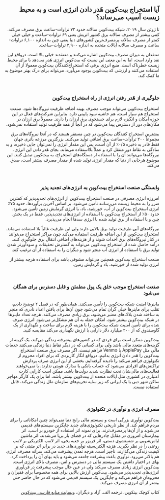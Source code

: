 <div dir="rtl">
    <h2 id="14">آیا استخراج بیت‌کوین هَدر دادن انرژی است و به محیط زیست آسیب می‌رساند؟</h2>
    <p>تا ژوئن سال ۲۰۱۹، شبکه بیت‌کوین سالانه حدود ۷۳ تراوات-ساعت برق مصرف می‌کند. کمی بیشتر از مصرف سالانه برق کشور اتریش یعنی ۶۹ تراوات-ساعت و خیلی خیلی کمتر از مصرف سالانه پرمصرف‌ترین کشورهای دنیا یعنی چین به اندازه ۶,۱۰۰ تراوات-ساعت و مصرف سالانه ایالات متحده به اندازه ۳,۹۰۰ تراوات-ساعت.</p>
    <p>منتقدان به میزان مصرف بیت‌کوین اشاره می‌کنند و معتقدند خیلی بالا است. در‌واقع این نقد وارد است، اما به این معنی این نیست که بیت‌کوین انرژی هَدر می‌دهد یا برای محیط زیست خطرناک است. منبع انرژی برقی که استخراج‌کنندگان بیت‌کوین معمولا از آن استفاده می‌کنند و ارزشی که بیت‌کوین بوجود می‌آورد، می‌تواند برای درک بهتر موضوع به ما کمک کند.</p>
    <br>
    <h3 id="14-1">جلوگیری از هَدر رفتن انرژی از راه استخراج بیت‌کوین</h3>
    <p>استخراج بیت‌کوین می‌تواند موجب مصرف بهینه اضافه ظرفیت نیروگاه‌ها شود. صنعت استخراج هم سیار است، هم حاشیه سود پایینی دارد. بنابراین شرکت‌های فعال در این حوزه امکان و انگیزه لازم برای جستجوی برق ارزان را دارند. معمولاً برق ارزان در مکان‌های دور از دسترس پیدا می‌شود که در آنجا از همه ظرفیت تولید استفاده نمی‌شود.</p>
    <p>بیشترین استخراج کنندگان بیت‌کوین در چین مستقر هستند که در آنجا نیروگاه‌های برق مجموعاً ۲۰۰ تراوات-ساعت برق اضافی تولید می‌کنند. بزرگترین مرزعه باتری جهان فقط قادر به ذخیره ۰/۵٪  از آن است، پس این مقدار انرژی را نمی‌توان جایی ذخیره، و به سادگی به نقاط دور منتقل کرد و عملاً بلااستفاده می‌ماند. بجای هَدر دادن این انرژی، نیروگاه‌ها می‌توانند آن را با استفاده از دستگاه‌های استخراج، به بیت‌کوین تبدیل کنند. این موضوع هرجایی از دنیا که مقدار انرژی تولید شده از مقدار مصرف بیشتر است، صدق می‌کند. </p>
    <br>
    <h3 id="14-2">وابستگی صنعت استخراج بیت‌کوین به انرژی‌های تجدید پذیر</h3>
    <p>امروزه انرژی مصرفی در صنعت استخراج بیت‌کوین از انرژی‌های تجدیدپذیر که کمترین ضرر را به محیط زیست می‌رسانند تأمین می‌شود. بر اساس آخرین برآوردها، حدود ۷۵٪ انرژی استخراج بیت‌کوین از آب، خورشید، باد، یا انرژی گرمایش زمین تأمین می‌شود. حدود ۵۰٪ از استخراج بیت‌کوین با استفاده از انرژی‌های تجدیدپذیر، فقط در یک بخش چین و با استفاده از برق تولید شده با انرژی سدها انجام می‌پذیرد.</p>
    <p>نیروگاه‌های آبی ظرفیت تولید برق بالایی دارند ولی این ظرفیت غالباً بلا استفاده می‌ماند. استخراج بیت‌کوین از این اضافه ظرفیت استفاده می‌کند چون مراکز استخراج می‌توانند در کنار نیروگاه‌های برق احداث شوند و از هزینه‌های اضافی انتقال برق جلوگیری کنند. درآمد حاصل شده از استخراج بیت‌کوین می‌تواند به گسترش تحقیقات و سودآورتر شدن تولید برق با استفاده از انرژی آب منجر شود و دیگران را به استفاده از آن ترغیب کند.</p>
    <p>صنعت استخراج بیت‌کوین همچنین می‌تواند مشوقی باشد برای استفاده هرچه بیشتر از انرژی تولید شده از خورشید، باد و گرمایش زمین.</p>
    <br>
    <h3 id="14-3">صنعت استخراج موجب خلق یک پول مطمئن و قابل دسترس برای همگان می‌شود</h3>
    <p>ماینرها امنیت شبکه بیت‌کوین را تأمین می‌کنند. همان‌طور که در فصل ۲ توضیح دادیم، تقلب برای ماینرها خیلی گران تمام می‌شود چون آن‌ها برای یافتن اعداد نادری که منجر به ساخته شدن بلاک‌های معتبر می‌شود، برق زیادی مصرف می‌کنند. هرچه تعداد ماینرها در شبکه بیت‌کوین بیشتر شود، امکان حمله به آن هم مشکل‌تر می‌شود. انرژی صرف شده برای تأمین امنیت شبکه بیت‌کوین را با هزینه لازم برای ساخت و نگهداری از یک گاوصندوق که از ۲۰۰ میلیارد دلار دارایی با‌ ارزش نگهداری می‌کند مقایسه کنید.</p>
    <p>بیت‌کوین ممکن است برای فردی که در کشورهای پیشرفته زندگی می‌کند، یک گزینه از گزینه‌های متعدد مالی باشد ولی برای کسانی که در دیگر نقاط دنیا زندگی می‌کنند خدمات مالی مثل ApplePay یا Venmo فراهم نیست. اگر مصرف برق صنعت استخراج بیت‌کوین را هَدر دادن انرژی بدانیم، درواقع انگار کاربردی که برای افراد محروم از تکنولوژی فراهم می‌کند را نادیده گرفته‌ایم. بخشی از این انرژی صرف پردازش تراکنش‌های افرادی می‌شود که حساب بانکی یا مدارک هویتی ندارند، یا نمی‌خواهند فعالیت‌های مالی‌شان تحت نظارت شدید دولت‌ها باشد. ممکن است کارایی کارت اعتباری در کشوری مثل ایالات متحده از بیت‌کوین بیشتر باشد، اما برای یک کارگر مهاجر ساکن شهر دبی یا یک ایرانی که زیر سایه تحریم‌های سازمان ملل زندگی می‌کند، قابل استفاده نیست.</p>
    <br>
    <h3 id="14-4">مصرف انرژی و نوآوری در تکنولوژی</h3>
    <p>بیت‌کوین نوآوری بزرگی است و سیستم مالی رایج دنیا نمی‌تواند چنین امکاناتی را برای مردم فراهم کند. از نظر تاریخی تکنولوژی‌های جدید جایگزین سیستم‌های قدیمی می‌شوند و از آن‌ها پرمصرف‌ترند. برای نمونه اثر استفاده از خودرو بر اسب، اثر بیمارستان امروزی در مقابل چادرهایی که در فضای باز برپا می‌شدند، اثر ماشین لباس‌شویی بر شستشوی دستی، اثر فریزر بر جعبه یخی، اثر لامپ الکتریکی بر لامپ روغنی را در نظر بگیرید. هزینه الکتریسیته نوآوری‌های جدید در برابر اثر مثبتی که بر کیفیت زندگی می‌گذارند، ناچیز است. هرچه تمدن پیشرفت می‌کند، سرانه مصرف انرژی هم بالاتر می‌رود. نوآوری باعث پیشرفت جامعه می‌شود و باید بهای آن را پرداخت کرد. بهای در اختیار داشتن یک سیستم مالی در دسترس و امن، مصرف بالای انرژی است. بیت‌کوین انرژی زیادی مصرف می‌کند ولی در عین حال موجب پیشرفت در فن‌آوریِ انرژی‌های تجدیدپذیر می‌شود. بیت‌کوین ارزش بالایی برای همه مخصوصاً برای فقیران و محرومان فراهم می‌کند و جایگزین یک سیستم قدیمی می‌شود که در حال حاضر حتی بیشتر از آن انرژی مصرف می‌کند.</p>
    <p>کتاب کوچک بیتکوین، ترجمه الف. آزاد و دیگران، <a href="https://bitcoind.me">وبسایت منابع فارسی بیت‌کوین</a></p>
</div>